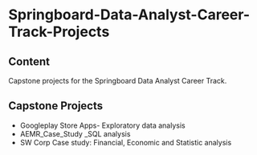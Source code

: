 # Springboard-Data-Analyst-Career-Track-Projects

## Content  

 Capstone projects for the Springboard Data Analyst Career Track. 
 
 ## Capstone Projects
 
 + Googleplay Store Apps- Exploratory data analysis
 + AEMR_Case_Study _SQL analysis
 + SW Corp Case study: Financial, Economic and Statistic analysis
 
 
